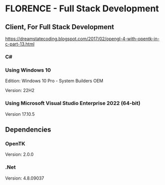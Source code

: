 # FLORENCE - Full Stack Development
## Client, For Full Stack Development
https://dreamstatecoding.blogspot.com/2017/02/opengl-4-with-opentk-in-c-part-13.html

### C#

### Using Windows 10
Edition: Windows 10 Pro - System Builders OEM

Version: 22H2

### Using Microsoft Visual Studio Enterprise 2022 (64-bit) 

Version 17.10.5

## Dependencies

### OpenTK

Version: 2.0.0

### .Net

Version: 4.8.09037
